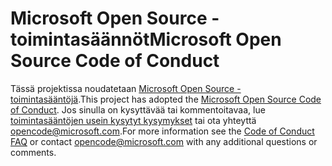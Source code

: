 # <a name="microsoft-open-source-code-of-conduct"></a><span data-ttu-id="bdf8c-101">Microsoft Open Source -toimintasäännöt</span><span class="sxs-lookup"><span data-stu-id="bdf8c-101">Microsoft Open Source Code of Conduct</span></span>

<span data-ttu-id="bdf8c-102">Tässä projektissa noudatetaan [Microsoft Open Source -toimintasääntöjä](https://opensource.microsoft.com/codeofconduct/).</span><span class="sxs-lookup"><span data-stu-id="bdf8c-102">This project has adopted the [Microsoft Open Source Code of Conduct](https://opensource.microsoft.com/codeofconduct/).</span></span>
<span data-ttu-id="bdf8c-103">Jos sinulla on kysyttävää tai kommentoitavaa, lue [toimintasääntöjen usein kysytyt kysymykset](https://opensource.microsoft.com/codeofconduct/faq/) tai ota yhteyttä [opencode@microsoft.com](mailto:opencode@microsoft.com).</span><span class="sxs-lookup"><span data-stu-id="bdf8c-103">For more information see the [Code of Conduct FAQ](https://opensource.microsoft.com/codeofconduct/faq/) or contact [opencode@microsoft.com](mailto:opencode@microsoft.com) with any additional questions or comments.</span></span>
